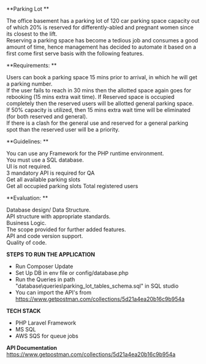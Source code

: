**Parking Lot **

The office basement has a parking lot of 120 car parking space capacity out of which 20% is reserved for differently-abled and pregnant women  since its closest to the lift.   
Reserving a parking space has become a tedious job and consumes a good amount of time, hence management has decided to  automate it based on a first come first serve basis with the following features.  

**Requirements: **  

Users can book a parking space 15 mins prior to arrival, in which he will get a parking number.   
If the user fails to reach in 30 mins then the allotted space again goes for rebooking (15 mins extra wait time).  If Reserved space is occupied completely then the reserved users will be allotted general parking space.   
If 50% capacity is utilized, then 15 mins extra wait time will be eliminated (for both reserved and general).   
If there is a clash for the general use and reserved for a general parking spot than the reserved user will be a priority.   

**Guidelines: **  

You can use any Framework for the PHP runtime environment.   
You must use a SQL database.   
UI is not required.   
3 mandatory API is required for QA   
Get all available parking slots   
Get all occupied parking slots   Total registered users   

**Evaluation: **  

Database design/ Data Structure.   
API structure with appropriate standards.   
Business Logic.   
The scope provided for further added features.   
API and code version support.   
Quality of code.  

**STEPS TO RUN THE APPLICATION**

- Run Composer Update 
- Set Up DB in env file or config/database.php
- Run the Queries in path "database\queries\parking_lot_tables_schema.sql" in SQL studio
- You can import the API's from https://www.getpostman.com/collections/5d21a4ea20b16c9b954a

**TECH STACK**

- PHP Laravel Framework 
- MS SQL 
- AWS SQS for queue jobs

**API Documentation**
https://www.getpostman.com/collections/5d21a4ea20b16c9b954a

